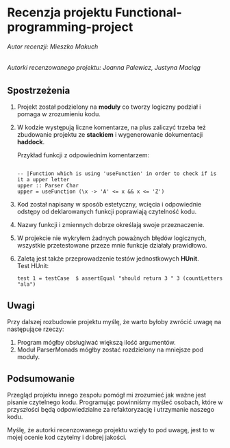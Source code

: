 # Recenzja projektu Functional-programming-project

###### Autor recenzji: Mieszko Makuch

###### Autorki recenzowanego projektu: Joanna Palewicz, Justyna Maciąg


## Spostrzeżenia

1. Projekt został podzielony na **moduły** co tworzy logiczny podział i pomaga w zrozumieniu kodu.
2. W kodzie występują liczne komentarze, na plus zaliczyć trzeba też zbudowanie projektu ze **stackiem** i wygenerowanie dokumentacji **haddock**.
	
    Przykład funkcji z odpowiednim komentarzem:
    ```
    
    -- |Function which is using 'useFunction' in order to check if is it a upper letter
    upper :: Parser Char
    upper = useFunction (\x -> 'A' <= x && x <= 'Z')    
    ```
3. Kod został napisany w sposób estetyczny, wcięcia i odpowiednie odstępy od deklarowanych funkcji poprawiają czytelność kodu.
4. Nazwy funkcji i zmiennych dobrze określają swoje przeznaczenie.
3. W projekcie nie wykryłem żadnych poważnych błędów logicznych, wszystkie przetestowane przeze mnie funkcje działały prawidłowo.
4. Zaletą jest także przeprowadzenie testów jednostkowych **HUnit**.	
    Test HUnit:
    ```
    test 1 = testCase  $ assertEqual "should return 3 " 3 (countLetters "ala")
    ```

## Uwagi
Przy dalszej rozbudowie projektu myślę, że warto byłoby zwrócić uwagę na następujące rzeczy:

1. Program mógłby obsługiwać większą ilość argumentów.
2. Moduł ParserMonads mógłby zostać rozdzielony na mniejsze pod moduły.

## Podsumowanie
Przegląd projektu innego zespołu pomógł mi zrozumieć jak ważne jest pisanie czytelnego kodu. Programując powinniśmy myśleć osobach, które w przyszłości będą odpowiedzialne za refaktoryzację i utrzymanie naszego kodu.

Myślę, że autorki recenzowanego projektu wzięły to pod uwagę, jest to w mojej ocenie kod czytelny i dobrej jakości.